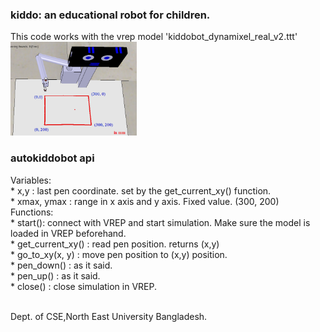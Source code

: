 ### kiddo: an educational robot for children.  <br>

This code works with the vrep model 'kiddobot_dynamixel_real_v2.ttt' <br>
<img src='kiddobot_ws.png' width=40%>

### autokiddobot api <br>
Variables: <br>
    * x,y  : last pen coordinate. set by the get_current_xy() function.  <br>
    * xmax, ymax  : range in x axis and y axis. Fixed value.  (300, 200)<br>
Functions: <br>
    * start(): connect with VREP and start simulation. Make sure the model is loaded in VREP beforehand.<br>
    * get_current_xy()  : read pen position. returns (x,y)<br>
    * go_to_xy(x, y)  : move pen position to (x,y) position.<br>
    * pen_down() : as it said.<br>
    * pen_up() : as it said.<br>
    * close() : close simulation in VREP.<br><br>

Dept. of CSE,North East University Bangladesh. <br>

